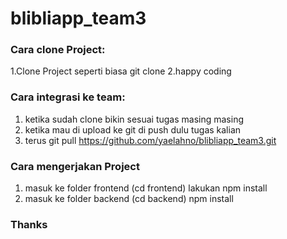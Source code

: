 # blibliapp_team3

### Cara clone Project: 

1.Clone Project seperti biasa git clone <linkgit>
2.happy coding

### Cara integrasi ke team:

1. ketika sudah clone bikin sesuai tugas masing masing
2. ketika mau di upload ke git di push dulu tugas kalian
4. terus git pull https://github.com/yaelahno/blibliapp_team3.git

### Cara mengerjakan Project

1. masuk ke folder frontend (cd frontend) lakukan npm install
2. masuk ke folder backend (cd backend) npm install

### Thanks
